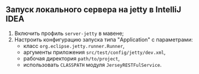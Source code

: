 ## Запуск локального сервера на jetty в IntelliJ IDEA

1. Включить профиль `server-jetty` в мавене;
2. Настроить конфигурацию запуска типа "Application" с параметрами:
    - класс `org.eclipse.jetty.runner.Runner`,
    - аргументы приложения `src/test/config/jetty/dev.xml`,
    - рабочая директория `path/to/project`,
    - использовать `CLASSPATH` модуля `JerseyRESTFulService`.
